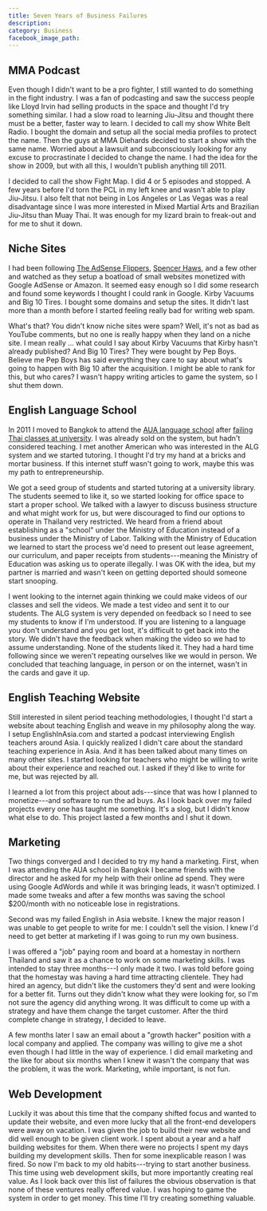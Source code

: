 ```yaml
---
title: Seven Years of Business Failures
description:
category: Business
facebook_image_path:
---
```

## MMA Podcast

Even though I didn't want to be a pro fighter, I still wanted to do something in the fight industry. I was a fan of podcasting and saw the success people like Lloyd Irvin had selling products in the space and thought I'd try something similar. I had a slow road to learning Jiu-Jitsu and thought there must be a better, faster way to learn. I decided to call my show White Belt Radio. I bought the domain and setup all the social media profiles to protect the name. Then the guys at MMA Diehards decided to start a show with the same name. Worried about a lawsuit and subconsciously looking for any excuse to procrastinate I decided to change the name. I had the idea for the show in 2009, but with all this, I wouldn't publish anything till 2011.

I decided to call the show Fight Map. I did 4 or 5 episodes and stopped. A few years before I'd torn the PCL in my left knee and wasn't able to play Jiu-Jitsu. I also felt that not being in Los Angeles or Las Vegas was a real disadvantage since I was more interested in Mixed Martial Arts and Brazilian Jiu-Jitsu than Muay Thai. It was enough for my lizard brain to freak-out and for me to shut it down.

## Niche Sites

I had been following [The AdSense Flippers](https://empireflippers.com/), [Spencer Haws](http://www.nichepursuits.com/about-me/), and a few other and watched as they setup a boatload of small websites monetized with Google AdSense or Amazon. It seemed easy enough so I did some research and found some keywords I thought I could rank in Google. Kirby Vacuums and Big 10 Tires. I bought some domains and setup the sites. It didn't last more than a month before I started feeling really bad for writing web spam.

What's that? You didn't know niche sites were spam? Well, it's not as bad as YouTube comments, but no one is really happy when they land on a niche site. I mean really ... what could I say about Kirby Vacuums that Kirby hasn't already published? And Big 10 Tires? They were bought by Pep Boys. Believe me Pep Boys has said everything they care to say about what's going to happen with Big 10 after the acquisition. I might be able to rank for this, but who cares? I wasn't happy writing articles to game the system, so I shut them down.

## English Language School

In 2011 I moved to Bangkok to attend the [AUA language school](http://auathai.com/) after [failing Thai classes at university](/second-language/). I was already sold on the system, but hadn't considered teaching. I met another American who was interested in the ALG system and we started tutoring. I thought I'd try my hand at a bricks and mortar business. If this internet stuff wasn't going to work, maybe this was my path to entrepreneurship.

We got a seed group of students and started tutoring at a university library. The students seemed to like it, so we started looking for office space to start a proper school. We talked with a lawyer to discuss business structure and what might work for us, but were discouraged to find our options to operate in Thailand very restricted. We heard from a friend about establishing as a "school" under the Ministry of Education instead of a business under the Ministry of Labor. Talking with the Ministry of Education we learned to start the process we'd need to present out lease agreement, our curriculum, and paper receipts from students---meaning the Ministry of Education was asking us to operate illegally. I was OK with the idea, but my partner is married and wasn't keen on getting deported should someone start snooping.

I went looking to the internet again thinking we could make videos of our classes and sell the videos. We made a test video and sent it to our students. The ALG system is very depended on feedback so I need to see my students to know if I'm understood. If you are listening to a language you don't understand and you get lost, it's difficult to get back into the story. We didn't have the feedback when making the video so we had to assume understanding. None of the students liked it. They had a hard time following since we weren't repeating ourselves like we would in person. We concluded that teaching language, in person or on the internet, wasn't in the cards and gave it up.

## English Teaching Website

Still interested in silent period teaching methodologies, I thought I'd start a website about teaching English and weave in my philosophy along the way. I setup EnglishInAsia.com and started a podcast interviewing English teachers around Asia. I quickly realized I didn't care about the standard teaching experience in Asia. And it has been talked about many times on many other sites. I started looking for teachers who might be willing to write about their experience and reached out. I asked if they'd like to write for me, but was rejected by all.

I learned a lot from this project about ads---since that was how I planned to monetize---and software to run the ad buys. As I look back over my failed projects every one has taught me something. It's a slog, but I didn't know what else to do. This project lasted a few months and I shut it down.

## Marketing

Two things converged and I decided to try my hand a marketing. First, when I was attending the AUA school in Bangkok I became friends with the director and he asked for my help with their online ad spend. They were using Google AdWords and while it was bringing leads, it wasn't optimized. I made some tweaks and after a few months was saving the school $200/month with no noticeable lose in registrations.

Second was my failed English in Asia website. I knew the major reason I was unable to get people to write for me: I couldn't sell the vision. I knew I'd need to get better at marketing if I was going to run my own business.

I was offered a "job" paying room and board at a homestay in northern Thailand and saw it as a chance to work on some marketing skills. I was intended to stay three months---I only made it two. I was told before going that the homestay was having a hard time attracting clientele. They had hired an agency, but didn't like the customers they'd sent and were looking for a better fit. Turns out they didn't know what they were looking for, so I'm not sure the agency did anything wrong. It was difficult to come up with a strategy and have them change the target customer. After the third complete change in strategy, I decided to leave.

A few months later I saw an email about a "growth hacker" position with a local company and applied. The company was willing to give me a shot even though I had little in the way of experience. I did email marketing and the like for about six months when I knew it wasn't the company that was the problem, it was the work. Marketing, while important, is not fun.

## Web Development

Luckily it was about this time that the company shifted focus and wanted to update their website, and even more lucky that all the front-end developers were away on vacation. I was given the job to build their new website and did well enough to be given client work. I spent about a year and a half building websites for them. When there were no projects I spent my days building my development skills. Then for some inexplicable reason I was fired. So now I'm back to my old habits---trying to start another business. This time using web development skills, but more importantly creating real value. As I look back over this list of failures the obvious observation is that none of these ventures really offered value. I was hoping to game the system in order to get money. This time I'll try creating something valuable.
